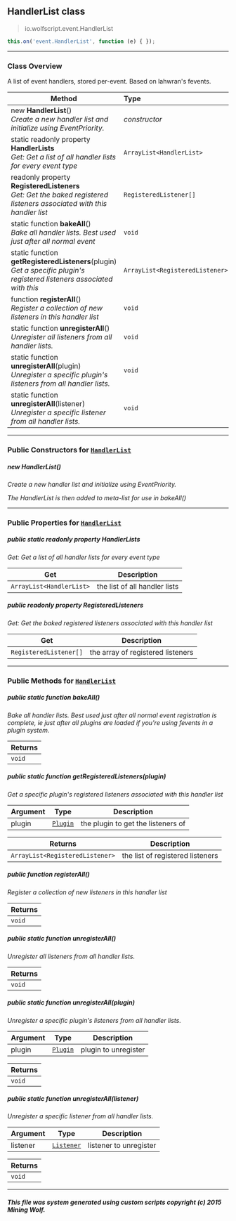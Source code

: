 ## HandlerList __class__

>io.wolfscript.event.HandlerList
``` javascript
this.on('event.HandlerList', function (e) { });
```


---

### Class Overview

A list of event handlers, stored per-event. Based on lahwran's fevents.

Method | Type   
--- | :--- 
new __HandlerList__() <br> _Create a new handler list and initialize using EventPriority._ | _constructor_
static readonly property __HandlerLists__ <br> _Get: Get a list of all handler lists for every event type_ | `ArrayList<HandlerList>`
 readonly property __RegisteredListeners__ <br> _Get: Get the baked registered listeners associated with this handler list_ | `RegisteredListener[]`
static function __bakeAll__() <br> _Bake all handler lists. Best used just after all normal event_ | `void`
static function __getRegisteredListeners__(plugin) <br> _Get a specific plugin's registered listeners associated with this_ | `ArrayList<RegisteredListener>`
 function __registerAll__() <br> _Register a collection of new listeners in this handler list_ | `void`
static function __unregisterAll__() <br> _Unregister all listeners from all handler lists._ | `void`
static function __unregisterAll__(plugin) <br> _Unregister a specific plugin's listeners from all handler lists._ | `void`
static function __unregisterAll__(listener) <br> _Unregister a specific listener from all handler lists._ | `void`



---

### Public Constructors for [`HandlerList`](HandlerList.md)

##### <a id='handlerlist'></a>new __HandlerList__() 

_Create a new handler list and initialize using EventPriority. <p> The HandlerList is then added to meta-list for use in bakeAll()_


---

### Public Properties for [`HandlerList`](HandlerList.md)

##### <a id='handlerlists'></a>public static readonly property __HandlerLists__

_Get: Get a list of all handler lists for every event type_

Get | Description
--- | --- 
`ArrayList<HandlerList>` | the list of all handler lists



##### <a id='registeredlisteners'></a>public  readonly property __RegisteredListeners__

_Get: Get the baked registered listeners associated with this handler list_

Get | Description
--- | --- 
`RegisteredListener[]` | the array of registered listeners



---

### Public Methods for [`HandlerList`](HandlerList.md)

##### <a id='bakeall'></a>public static function __bakeAll__()

_Bake all handler lists. Best used just after all normal event registration is complete, ie just after all plugins are loaded if you're using fevents in a plugin system._

Returns | 
--- | 
`void` |


##### <a id='getregisteredlisteners'></a>public static function __getRegisteredListeners__(plugin)

_Get a specific plugin's registered listeners associated with this handler list_

Argument | Type | Description  
--- | --- | --- 
plugin | [`Plugin`](../plugin/Plugin.md) | the plugin to get the listeners of

Returns | Description
--- | --- 
`ArrayList<RegisteredListener>` | the list of registered listeners


##### <a id='registerall'></a>public  function __registerAll__()

_Register a collection of new listeners in this handler list_

Returns | 
--- | 
`void` |


##### <a id='unregisterall'></a>public static function __unregisterAll__()

_Unregister all listeners from all handler lists._

Returns | 
--- | 
`void` |


##### <a id='unregisterall'></a>public static function __unregisterAll__(plugin)

_Unregister a specific plugin's listeners from all handler lists._

Argument | Type | Description  
--- | --- | --- 
plugin | [`Plugin`](../plugin/Plugin.md) | plugin to unregister

Returns | 
--- | 
`void` |


##### <a id='unregisterall'></a>public static function __unregisterAll__(listener)

_Unregister a specific listener from all handler lists._

Argument | Type | Description  
--- | --- | --- 
listener | [`Listener`](Listener.md) | listener to unregister

Returns | 
--- | 
`void` |


---


##### This file was system generated using custom scripts copyright (c) 2015 Mining Wolf.
	

